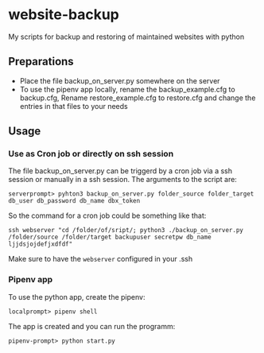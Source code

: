 # website-backup
My scripts for backup and restoring of maintained websites with python

## Preparations
- Place the file backup_on_server.py somewhere on the server
- To use the pipenv app locally, rename the backup_example.cfg to backup.cfg, Rename restore_example.cfg to restore.cfg and change the entries in that files to your needs

## Usage

### Use as Cron job or directly on ssh session

The file backup_on_server.py can be triggerd by a cron job via a ssh session or manually in a ssh session. The arguments to the script are:
```
serverprompt> pyhton3 backup_on_server.py folder_source folder_target db_user db_password db_name dbx_token
```

So the command for a cron job could be something like that:
```
ssh webserver "cd /folder/of/sript/; python3 ./backup_on_server.py /folder/source /folder/target backupuser secretpw db_name ljjdsjojdefjxdfdf" 
```
Make sure to have the `webserver` configured in your .ssh

### Pipenv app
To use the python app, create the pipenv:
```
localprompt> pipenv shell
```
The app is created and you can run the programm:
```
pipenv-prompt> python start.py
```
